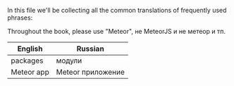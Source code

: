 In this file we'll be collecting all the common translations of frequently used phrases:

Throughout the book, please use "Meteor", не MeteorJS и не метеор и тп.

| English  | Russian |
| ------------- | ------------- |
| packages  | модули  |
| Meteor app  | Meteor приложение  |

